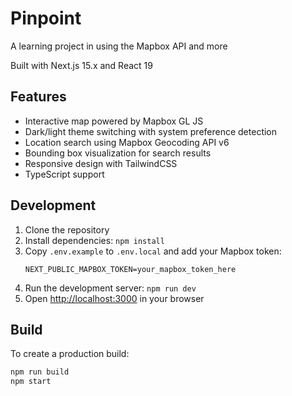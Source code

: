 # Pinpoint

A learning project in using the Mapbox API and more

Built with Next.js 15.x and React 19

## Features

- Interactive map powered by Mapbox GL JS
- Dark/light theme switching with system preference detection
- Location search using Mapbox Geocoding API v6
- Bounding box visualization for search results
- Responsive design with TailwindCSS
- TypeScript support

## Development

1. Clone the repository
2. Install dependencies: `npm install`
3. Copy `.env.example` to `.env.local` and add your Mapbox token:
   ```
   NEXT_PUBLIC_MAPBOX_TOKEN=your_mapbox_token_here
   ```
4. Run the development server: `npm run dev`
5. Open [http://localhost:3000](http://localhost:3000) in your browser

## Build

To create a production build:

```bash
npm run build
npm start
```
